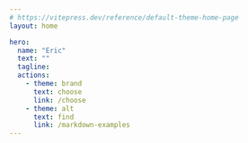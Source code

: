 ```yaml
---
# https://vitepress.dev/reference/default-theme-home-page
layout: home

hero:
  name: "Eric"
  text: ""
  tagline: 
  actions:
    - theme: brand
      text: choose
      link: /choose
    - theme: alt
      text: find
      link: /markdown-examples
---
```


